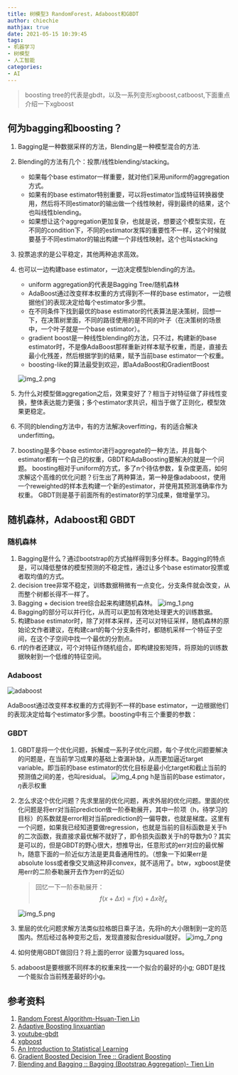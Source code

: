 ```yaml
---
title: 树模型3 RandomForest，Adaboost和GBDT
author: chiechie
mathjax: true
date: 2021-05-15 10:39:45
tags:
- 机器学习
- 树模型
- 人工智能
categories:
- AI
---
```


> boosting tree的代表是gbdt，以及一系列变形xgboost,catboost,下面重点介绍一下xgboost



## 何为bagging和boosting？
1. Bagging是一种数据采样的方法，Blending是一种模型混合的方法.
2. Blending的方法有几个：投票/线性blending/stacking。
    - 如果每个base estimator一样重要，就对他们采用uniform的aggregation方式。
    - 如果有的base estimator特别重要，可以将estimator当成特征转换器使用，然后将不同estimator的输出做一个线性映射，得到最终的结果，这个也叫线性blending。
    - 如果想让这个aggregation更加复杂，也就是说，想要这个模型实现，在不同的condition下，不同的estimator发挥的重要性不一样，这个时候就要基于不同estimator的输出构建一个非线性映射。这个也叫stacking
3. 投票追求的是公平稳定，其他两种追求高效。
4. 也可以一边构建base estimator，一边决定模型blending的方法。
    - uniform aggregation的代表是Bagging Tree/随机森林
    - AdaBoost通过改变样本权重的方式得到不一样的base estimator，一边根据他们的表现决定给每个estimator多少票。
    - 在不同条件下找到最优的base estimator的代表算法是决策树，回想一下，在决策树里面，不同的路径使用的是不同的叶子（在决策树的场景中，一个叶子就是一个base estimator）。
    - gradient boost是一种线性blending的方法，只不过，构建新的base estimator时，不是像AdaBoost那样重新对样本赋予权重，而是，直接去最小化残差，然后根据学到的结果，赋予当前base estimator一个权重。
    - boosting-like的算法最受到欢迎，即aAdaBoost和GradientBoost
    
   ![img_2.png](img_2.png)
5. 为什么对模型做aggregation之后，效果变好了？相当于对特征做了非线性变换，整体表达能力更强；多个estimator求共识，相当于做了正则化，模型效果更稳定。
6. 不同的blending方法中，有的方法解决overfitting，有的适合解决underfitting。
7. boosting是多个base estimtor进行aggregate的一种方法，并且每个estimator都有一个自己的权重，GBDT和AdaBoosting要解决的就是一个问题。
boosting相对于uniform的方式，多了n个待估参数，复杂度更高，如何求解这个高维的优化问题？衍生出了两种算法，第一种是像adaboost，使用一个reweighted的样本去构建一个新的estimator，并使用其预测准确率作为权重。
   GBDT则是基于前面所有的estimator的学习成果，做增量学习。

## 随机森林，Adaboost和 GBDT

### 随机森林

1. Bagging是什么？通过bootstrap的方式抽样得到多分样本。Bagging的特点是，可以降低整体的模型预测的不稳定性，通过让多个base estimator投票或者取均值的方式。
2. decision tree非常不稳定，训练数据稍微有一点变化，分支条件就会改变，从而整个树都长得不一样了。
3. Bagging + decision tree综合起来构建随机森林。
    ![img_1.png](img_1.png)
4. Bagging的部分可以并行化，从而可以更加有效地处理更大的训练数据。
5. 构建base estimator时，除了对样本采样，还可以对特征采样，随机森林的原始论文作者建议，在构建cart的每个分支条件时，都随机采样一个特征子空间，在这个子空间中找一个最优的分割点。
6. rf的作者还建议，可个对特征作随机组合，即构建投影矩阵，将原始的训练数据映射到一个低维的特征空间。



### Adaboost

![adaboost](./img.png)

AdaBoost通过改变样本权重的方式得到不一样的base estimator，一边根据他们的表现决定给每个estimator多少票。boosting中有三个重要的参数：


### GBDT 

1. GBDT是将一个优化问题，拆解成一系列子优化问题，每个子优化问题要解决的问题是，在当前学习成果的基础上查漏补缺，从而更加逼近target variable。即当前的base estimator的优化目标是最小化target和截止当前的预测值之间的差，也叫residual。
   ![img_4.png](img_4.png)
   h是当前的base estimator，$\eta$表示权重
2. 怎么求这个优化问题？先求里层的优化问题，再求外层的优化问题。里面的优化问题是将err对当前prediction做一阶泰勒展开，其中一阶项（h，待学习的目标）的系数就是error相对当前prediction的一偏导数，也就是梯度。这里有一个问题，如果我已经知道要做regression，也就是当前的目标函数是关于h的二次函数，我直接求最优解不就好了，即令损失函数关于h的导数为0？其实是可以的，但是GBDT的野心很大，想推导出，任意形式的err对应的最优解h，随意下面的一阶近似方法是更具备通用性的。（想象一下如果err是absolute loss或者像交叉熵这种非convex，就不适用了。btw，xgboost是使用err的二阶泰勒展开去作为err的近似）
   
   > 回忆一下一阶泰勒展开：
   > $$f(x + \Delta x) = f(x) + \Delta x \partial f_x $$
   
   ![img_5.png](img_5.png)
3. 里层的优化问题求解方法类似拉格朗日乘子法，先将h的大小限制到一定的范围内。然后经过各种变形之后，发现直接拟合residual就好。
   ![img_7.png](img_7.png)
4. 如何使用GBDT做回归？将上面的error 设置为squared loss。
6. adaboost是要根据不同样本的权重来找一一个拟合的最好的小g; GBDT是找一个能拟合当前残差最好的小g。



## 参考资料
1. [Random Forest Algorithm-Hsuan-Tien Lin](https://www.youtube.com/watch?v=ATM3sH0D45s&list=RDCMUC9Wi1Ias8t4u1OosYnHhi0Q&index=9)
2. [Adaptive Boosting linxuantian](https://www.csie.ntu.edu.tw/~htlin/mooc/doc/208_present.pdf)
3. [youtube-gbdt](https://www.youtube.com/watch?v=2xudPOBz-vs)
4. [xgboost](https://arxiv.org/pdf/1603.02754.pdf)
5. [An Introduction to Statistical Learning](https://static1.squarespace.com/static/5ff2adbe3fe4fe33db902812/t/6062a083acbfe82c7195b27d/1617076404560/ISLR%2BSeventh%2BPrinting.pdf)
7. [Gradient Boosted Decision Tree :: Gradient Boosting](https://www.youtube.com/watch?v=F_EuNXhS9js&list=RDCMUC9Wi1Ias8t4u1OosYnHhi0Q&index=4)
5. [Blending and Bagging :: Bagging (Bootstrap Aggregation)- Tien Lin](https://www.youtube.com/watch?v=3T1mdvzRAF0&list=RDCMUC9Wi1Ias8t4u1OosYnHhi0Q&index=6)
